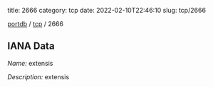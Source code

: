 title: 2666
category: tcp
date: 2022-02-10T22:46:10
slug: tcp/2666

[portdb](/) / [tcp](/category/tcp.html) / 2666


## IANA Data

_Name:_ extensis

_Description:_ extensis

